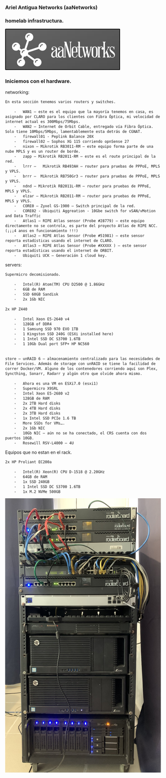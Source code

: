 ### Ariel Antigua Networks (aaNetworks)
### homelab infrastructura.

<img src="images/logo-aanetworks.jpg" alt="homelab for 20231208" style="max-width: 100%; height: auto;" />

### Iniciemos con el hardware.

networking:

    En esta sección tenemos varios routers y switches.

        -   WAN1 – este es el equipo que la mayoría tenemos en casa, es asignado por CLARO para los clientes con Fibra Óptica, mi velocidad de internet actual es 300Mbps/75Mbps.
        -   WAN2 – Internet de Orbit Cable, entregado vía Fibra Óptica. Solo tiene 10Mbps/5Mbps, lamentablemente esta detrás de CGNAT.
        -   firewall01 - Peplink Balance 20X
        -   firewall02 – Sophos XG 115 corriendo opnSense 27
        -   nixon – Mikrotik RB3011-RM – este equipo forma parte de una nube MPLS y es un router de borde.
        -   zapp – Mikrotik RB2011-RM – este es el route principal de la red.
        -   lrrr –   Mikrotik RB493AH – router para pruebas de PPPoE, MPLS y VPLS.
        -   brrr –  Mikrotik RB750Gr3 – router para pruebas de PPPoE, MPLS y VPLS.
        -   ndnd – Mikrotik RB2011L-RM – router para pruebas de PPPoE, MPLS y VPLS.
        -   elzar – Mikrotik RB2011-RM – router para pruebas de PPPoE, MPLS y VPLS.
        -   CORE0 – Zyxel GS-1900 – Switch principal de la red.
        -   CORE02 - Ubiquiti Aggreation - 10Gbe switch for vSAN/vMotion and Data Traffic
        -   Atlas1 – RIPE Atlas sensor (Probe #28779) – este equipo directamente no se controla, es parte del proyecto Atlas de RIPE NCC. (¡¡¡4 anos en funcionamiento !!!)
        -   Atlas2 – RIPE Atlas Sensor (Probe #51981) – este sensor reporta estadísticas usando el internet de CLARO.
        -   Atlas3 – RIPE Atlas Sensor (Probe #XXXXX ) – este sensor reporta estadísticas usando el internet de ORBIT.
        -   Ubiquiti UCK – Generación 1 cloud key.


servers:

    Supermicro decomisionado.

        -   Intel(R) Atom(TM) CPU D2500 @ 1.86GHz
        -   6GB de RAM
        -   SSD 60GB Sandisk
        -   2x 1Gb NIC

    2x HP Z440

        -	Intel Xeon E5-2640 v4
        -	128GB of DDR4
        -	1 Samsung SSD 970 EVO 1TB
        -	1 Kingston SSD 240G (ESXi installed here)
        -	1 Intel SSD DC S3700 1.6TB
        -	1 10Gb Dual port SFP+ HP NC560


    store – unRAID 6 – almacenamiento centralizado para las necesidades de File Services. Además de storage con unRAID se tiene la facilidad de correr Docker/VM. Alguno de los contenedores corriendo aquí son Plex, Syncthing, Sonarr, Radarr y algún otro que olvide ahora mismo.

        -   Ahora es una VM en ESXi7.0 (esxi1)
        -   Supermicro X9SRL
        -   Intel Xeon E5-2680 v2
        -   128GB de RAM
        -   2x 2TB Hard disks
        -   2x 4TB Hard disks
        -   2x 3TB Hard disks
        -   1x Intel SSD PCIe 1.6 TB
        -   More SSDs for VMs….
        -   2x 1Gb NIC
        -   10Gb NIC – aún no se ha conectado, el CRS cuenta con dos puertos 10GB.
        -   Rosewill RSV-L4000 – 4U

Equipos que no estan en el rack.

    2x HP Proliant EC200a

        -   Intel(R) Xeon(R) CPU D-1518 @ 2.20GHz
        -   64GB de RAM
        -   1x SSD 240GB
        -   1 Intel SSD DC S3700 1.6TB
        -   1x M.2 NVMe 500GB

<img src="images/homelab_20231208.jpeg" alt="homelab for 20231208" style="max-width: 100%; height: auto;" />